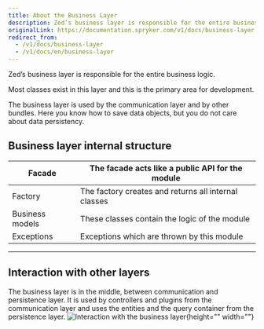 ```yaml
---
title: About the Business Layer
description: Zed’s business layer is responsible for the entire business logic.
originalLink: https://documentation.spryker.com/v1/docs/business-layer
redirect_from:
  - /v1/docs/business-layer
  - /v1/docs/en/business-layer
---
```


Zed’s business layer is responsible for the entire business logic.

Most classes exist in this layer and this is the primary area for development.

The business layer is used by the communication layer and by other bundles. Here you know how to save data objects, but you do not care about data persistency.

## Business layer internal structure

| Facade          | The facade acts like a public API for the module     |
| --------------- | ---------------------------------------------------- |
| Factory         | The factory creates and returns all internal classes |
| Business models | These classes contain the logic of the module        |
| Exceptions      | Exceptions which are thrown by this module           |

------

## Interaction with other layers

The business layer is in the middle, between communication and persistence layer. It is used by controllers and plugins from the communication layer and uses the entities and the query container from the persistence layer.
![Interaction with the business layer](https://spryker.s3.eu-central-1.amazonaws.com/docs/Developer+Guide/Back-End/Zed/Business+Layer/business-layer-interaction.png){height="" width=""}
